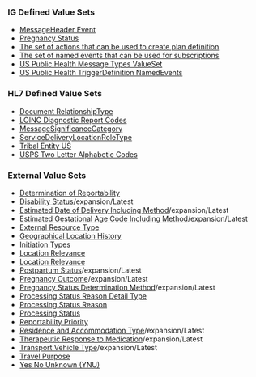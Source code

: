 ### IG Defined Value Sets

* [MessageHeader Event](http://hl7.org/fhir/us/ecr/ValueSet/valueset-ecr-messageheader-event)
* [Pregnancy Status](http://hl7.org/fhir/us/ecr/ValueSet/us-ph-pregnancy-status)
* [The set of actions that can be used to create plan definition](http://hl7.org/fhir/us/ecr/ValueSet/us-ph-plandefinition-action)
* [The set of named events that can be used for subscriptions](http://hl7.org/fhir/us/ecr/ValueSet/us-ph-triggerdefinition-namedevent)
* [US Public Health Message Types ValueSet](http://hl7.org/fhir/us/ecr/ValueSet/us-ph-message-types-valueset)
* [US Public Health TriggerDefinition NamedEvents](http://hl7.org/fhir/us/ecr/ValueSet/us-ph-triggerdefinition-namedevent)

### HL7 Defined Value Sets

* [Document RelationshipType](http://hl7.org/fhir/ValueSet/document-relationship-type|4.0.1)
* [LOINC Diagnostic Report Codes](http://hl7.org/fhir/ValueSet/report-codes)
* [MessageSignificanceCategory](http://hl7.org/fhir/ValueSet/message-significance-category)
* [ServiceDeliveryLocationRoleType](http://terminology.hl7.org/ValueSet/v3-ServiceDeliveryLocationRoleType)
* [Tribal Entity US](http://terminology.hl7.org/ValueSet/v3-TribalEntityUS)
* [USPS Two Letter Alphabetic Codes](http://hl7.org/fhir/us/core/ValueSet/us-core-usps-state)

### External Value Sets

* [Determination of Reportability](https://phinvads.cdc.gov/vads/ViewValueSet.action?oid=2.16.840.1.113883.10.20.15.2.5.3)
* [Disability Status](https://vsac.nlm.nih.gov/valueset/2.16.840.1.113762.1.4.1099.49)/expansion/Latest
* [Estimated Date of Delivery Including Method](https://vsac.nlm.nih.gov/valueset/2.16.840.1.113883.11.20.9.81)/expansion/Latest
* [Estimated Gestational Age Code Including Method](https://vsac.nlm.nih.gov/valueset/2.16.840.1.113883.11.20.9.82)/expansion/Latest
* [External Resource Type](https://phinvads.cdc.gov/vads/ViewValueSet.action?oid=2.16.840.1.113883.10.20.15.2.5.4)
* [Geographical Location History](https://phinvads.cdc.gov/vads/ViewValueSet.action?oid=2.16.840.1.114222.4.11.3201)
* [Initiation Types](https://phinvads.cdc.gov/vads/ViewValueSet.action?oid=2.16.840.1.113883.10.20.15.2.5.11)
* [Location Relevance](https://phinvads.cdc.gov/vads/ViewValueSet.action?oid=2.16.840.1.113883.10.20.15.2.5.6)
* [Location Relevance](https://phinvads.cdc.gov/vads/ViewValueSet.action?oid=2.16.840.1.113883.10.20.15.2.5.6)
* [Postpartum Status](https://vsac.nlm.nih.gov/valueset/2.16.840.1.113883.11.20.9.87)/expansion/Latest
* [Pregnancy Outcome](https://vsac.nlm.nih.gov/valueset/2.16.840.1.113883.11.20.9.86)/expansion/Latest
* [Pregnancy Status Determination Method](https://vsac.nlm.nih.gov/valueset/2.16.840.1.113883.11.20.9.80)/expansion/Latest
* [Processing Status Reason Detail Type](https://phinvads.cdc.gov/vads/ViewValueSet.action?oid=2.16.840.1.113883.10.20.15.2.5.10)
* [Processing Status Reason](https://phinvads.cdc.gov/vads/ViewValueSet.action?oid=2.16.840.1.113883.10.20.15.2.5.7)
* [Processing Status](https://phinvads.cdc.gov/vads/ViewValueSet.action?oid=2.16.840.1.113883.10.20.15.2.5.8)
* [Reportability Priority](https://phinvads.cdc.gov/vads/ViewValueSet.action?oid=2.16.840.1.113883.10.20.15.2.5.5)
* [Residence and Accommodation Type](https://vsac.nlm.nih.gov/valueset/2.16.840.1.113883.11.20.9.49)/expansion/Latest
* [Therapeutic Response to Medication](https://vsac.nlm.nih.gov/valueset/2.16.840.1.113883.10.20.15.2.5.12)/expansion/Latest
* [Transport Vehicle Type](https://vsac.nlm.nih.gov/valueset/2.16.840.1.113762.1.4.1099.50)/expansion/Latest
* [Travel Purpose](https://phinvads.cdc.gov/vads/ViewValueSet.action?oid=2.16.840.1.114222.4.11.3108)
* [Yes No Unknown (YNU)](https://phinvads.cdc.gov/vads/ViewValueSet.action?oid=2.16.840.1.114222.4.11.888)